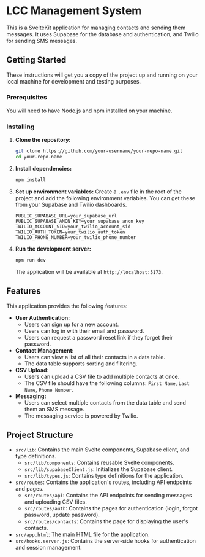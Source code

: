 # LCC Management System

This is a SvelteKit application for managing contacts and sending them messages. It uses Supabase for the database and authentication, and Twilio for sending SMS messages.

## Getting Started

These instructions will get you a copy of the project up and running on your local machine for development and testing purposes.

### Prerequisites

You will need to have Node.js and npm installed on your machine.

### Installing

1.  **Clone the repository:**
    ```bash
    git clone https://github.com/your-username/your-repo-name.git
    cd your-repo-name
    ```

2.  **Install dependencies:**
    ```bash
    npm install
    ```

3.  **Set up environment variables:**
    Create a `.env` file in the root of the project and add the following environment variables. You can get these from your Supabase and Twilio dashboards.

    ```
    PUBLIC_SUPABASE_URL=your_supabase_url
    PUBLIC_SUPABASE_ANON_KEY=your_supabase_anon_key
    TWILIO_ACCOUNT_SID=your_twilio_account_sid
    TWILIO_AUTH_TOKEN=your_twilio_auth_token
    TWILIO_PHONE_NUMBER=your_twilio_phone_number
    ```

4.  **Run the development server:**
    ```bash
    npm run dev
    ```
    The application will be available at `http://localhost:5173`.

## Features

This application provides the following features:

-   **User Authentication:**
    -   Users can sign up for a new account.
    -   Users can log in with their email and password.
    -   Users can request a password reset link if they forget their password.
-   **Contact Management:**
    -   Users can view a list of all their contacts in a data table.
    -   The data table supports sorting and filtering.
-   **CSV Upload:**
    -   Users can upload a CSV file to add multiple contacts at once.
    -   The CSV file should have the following columns: `First Name`, `Last Name`, `Phone Number`.
-   **Messaging:**
    -   Users can select multiple contacts from the data table and send them an SMS message.
    -   The messaging service is powered by Twilio.

## Project Structure

-   `src/lib`: Contains the main Svelte components, Supabase client, and type definitions.
    -   `src/lib/components`: Contains reusable Svelte components.
    -   `src/lib/supabaseClient.js`: Initializes the Supabase client.
    -   `src/lib/types.js`: Contains type definitions for the application.
-   `src/routes`: Contains the application's routes, including API endpoints and pages.
    -   `src/routes/api`: Contains the API endpoints for sending messages and uploading CSV files.
    -   `src/routes/auth`: Contains the pages for authentication (login, forgot password, update password).
    -   `src/routes/contacts`: Contains the page for displaying the user's contacts.
-   `src/app.html`: The main HTML file for the application.
-   `src/hooks.server.js`: Contains the server-side hooks for authentication and session management.
